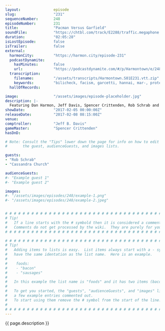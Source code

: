```yaml
---
layout:               episode
slug:                 "231"
sequenceNumber:       248
episodeNumber:        231
title:                "Pacman Versus Garfield"
soundFile:            "https://chtbl.com/track/E2288/traffic.megaphone.fm/STA2483494367.mp3?updated=1596826350"
duration:             "02:05:28"
isLostEpisode:        false
isTrailer:            false
external:
  harmonCity:         "https://harmon.city/episode-231"
  podcastDynamite:
    hasMinutes:       false
    url:              "https://podcastdynamite.com/#/p/Harmontown/e/248/231"
  transcription:
    filename:         "/assets/transcripts/Harmontown.S01E231.vtt.zip"
    keywords:         "bilicheck, facism, garcetti, hannai, mar-, protestor, rashida, shayguvara, smatter, detainees, analytical, gaga's, protester, arterial, detained, dill, aclu, garment, buds, patriots, pickles, protest, cashew, crosswalk, protesting"
  hallOfRecords:      

image:                "/assets/images/episode-placeholder.jpg"
description: |-
  Featuring Dan Harmon, Jeff Davis, Spencer Crittenden, Rob Schrab and Cassandra Church.
showDate:             "2017-02-05 00:00:00Z"
releaseDate:          "2017-02-08 08:15:00Z"
venue:                
comptroller:          "Jeff B. Davis"
gameMaster:           "Spencer Crittenden"
hasDnD:               

# Note: Consult the "Tips" lower down the page for info on how to edit
#       the guest, audienceGuests, and images lists.

guests:
- "Rob Schrab"
- "Cassandra Church"

audienceGuests:
#- "Example guest 1"
#- "Example guest 2"

images:
#- "/assets/images/episodes/248/example-1.png"
#- "/assets/images/episodes/248/example-2.jpeg"


# # # # # # # # # # # # # # # # # # # # # # # # # # # # # # # # # # # # # # # # # # # # #
# Tip!
#   If a line starts with the # symbold then it is considered a comment.
#   Comments do not get processed by the wiki.  They are purely for your information.
# # # # # # # # # # # # # # # # # # # # # # # # # # # # # # # # # # # # # # # # # # # # #

# # # # # # # # # # # # # # # # # # # # # # # # # # # # # # # # # # # # # # # # # # # # #
# Tip!
#   Adding items to lists is easy.  List items always start with a - symbol and have
#   have the same identation as the list name.  Here is an example.
#
#    foods:
#    - "bacon"
#    - "sausages"
#
#   In this example the list name is "foods" and it has two items (bacon, and sausages).
#
#   To get you started, the "guests", "audienceGuests", and "images" lists below have
#   a few example entries commented out.
#   To start using them remove the # symbol from the start of the line.
#
# # # # # # # # # # # # # # # # # # # # # # # # # # # # # # # # # # # # # # # # # # # # #
---
```


<!-- The episode description will be rendered here -->
{{ page.description }}

<!-- Add your content BELOW here -->
<!-- vvvvvvvvvvvvvvvvvvvvvvvvvvv -->




<!-- ^^^^^^^^^^^^^^^^^^^^^^^^^^^ -->
<!-- Add your content ABOVE here -->

<!-- The episode gallery will be rendered here -->